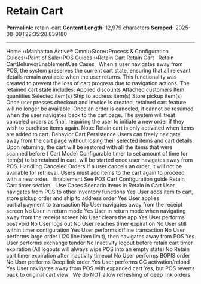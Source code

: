 # Retain Cart

**Permalink:** retain-cart
**Content Length:** 12,979 characters
**Scraped:** 2025-08-09T22:35:28.839180

---

Home &rsaquo;&rsaquo;Manhattan Active® Omni&rsaquo;&rsaquo;Store&rsaquo;&rsaquo;Process & Configuration Guides&rsaquo;&rsaquo;Point of Sale&rsaquo;&rsaquo;POS Guides ››Retain Cart Retain Cart &nbsp; Retain CartBehaviorEnablementUse Cases &nbsp; When a user navigates away from POS, the system preserves the current cart state, ensuring that all relevant details remain available when the user returns. This functionality was created to&nbsp;prevent&nbsp;the loss of cart progress due to navigation actions. The retained cart state includes: Applied discounts Attached customers Item quantities Selected item(s) Ship to address item(s) Store pickup&nbsp;item(s) Once user presses&nbsp;checkout and invoice is created, retained cart feature will no longer be available.&nbsp;Once an order is canceled, it cannot be resumed when the user navigates back to the cart page. The system will treat canceled orders as final, requiring the user to initiate a new order if they wish to purchase items again. Note: Retain cart is only activated when items are added to cart. Behavior Cart Persistence Users can freely navigate away from the cart page without losing their selected items and cart details. Upon returning, the cart will be restored with all the items that were scanned before ( Cart Mode) Configurable timer to set amount of time for item(s) to be retained in cart, will be started once user navigates away from POS. Handling Canceled Orders If a user cancels an order, it will not be available for retrieval. Users must add items to the cart again to proceed with a new order. &nbsp; Enablement See POS Cart Configuration guide Retain Cart timer section. &nbsp; Use Cases Scenario Items in Retain in Cart User navigates from POS to other Inventory functions Yes User adds item to cart, store pickup order and ship to address order Yes User applies partial&nbsp;payment to transaction No User navigates away from the receipt screen No User in return mode Yes User in return mode when navigating away from the receipt screen No User clears the&nbsp;app Yes User performs post void No User logs out No User reaches timer expiration No User still within timer configuration Yes User performs offline transaction No User performs large order (120&nbsp;line item limit), then navigates away from POS Yes User performs exchange tender No Inactivity logout before retain cart timer expiration (All logouts will always wipe POS into an empty state) No Retain cart timer expiration after inactivity timeout No User performs BOPIS order No User performs Deep link order Yes User performs GC activation/reload Yes User navigates away from POS with expanded cart Yes, but POS reverts back to original cart view &nbsp; We do NOT allow refreshing of deep link orders